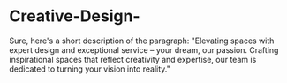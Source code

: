 # Creative-Design-
Sure, here's a short description of the paragraph:  "Elevating spaces with expert design and exceptional service – your dream, our passion. Crafting inspirational spaces that reflect creativity and expertise, our team is dedicated to turning your vision into reality."
